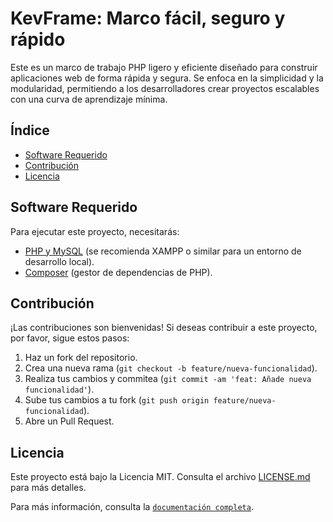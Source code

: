 # KevFrame: Marco fácil, seguro y rápido

Este es un marco de trabajo PHP ligero y eficiente diseñado para construir aplicaciones web de forma rápida y segura. Se enfoca en la simplicidad y la modularidad, permitiendo a los desarrolladores crear proyectos escalables con una curva de aprendizaje mínima.

## Índice

- [Software Requerido](#software-requerido)
- [Contribución](#contribución)
- [Licencia](#licencia)

## Software Requerido

Para ejecutar este proyecto, necesitarás:

-   [PHP y MySQL](https://www.apachefriends.org/es/index.html) (se recomienda XAMPP o similar para un entorno de desarrollo local).
-   [Composer](https://getcomposer.org/) (gestor de dependencias de PHP).

## Contribución

¡Las contribuciones son bienvenidas! Si deseas contribuir a este proyecto, por favor, sigue estos pasos:

1.  Haz un fork del repositorio.
2.  Crea una nueva rama (`git checkout -b feature/nueva-funcionalidad`).
3.  Realiza tus cambios y commitea (`git commit -am 'feat: Añade nueva funcionalidad'`).
4.  Sube tus cambios a tu fork (`git push origin feature/nueva-funcionalidad`).
5.  Abre un Pull Request.

## Licencia

Este proyecto está bajo la Licencia MIT. Consulta el archivo [LICENSE.md](LICENSE.md) para más detalles.

Para más información, consulta la [`documentación completa`](DOCUMENTACION.md).